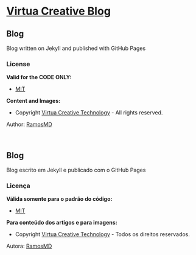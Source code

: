 [Virtua Creative Blog](http://blog.virtuacreative.com.br/)
=====


## Blog
Blog written on Jekyll and published with GitHub Pages

### License

**Valid for the CODE ONLY:**

- [MIT](http://opensource.org/licenses/MIT)

**Content and Images:**

- Copyright [Virtua Creative Technology](http://www.virtuacreative.com.br) - All rights reserved.

Author: [RamosMD](https://plus.google.com/u/0/+MarciaDiasRamosMD/posts)

<br/>

## Blog
Blog escrito em Jekyll e publicado com o GitHub Pages

### Licença

**Válida somente para o padrão do código:**

- [MIT](http://opensource.org/licenses/MIT)

**Para conteúdo dos artigos e para imagens:**

- Copyright [Virtua Creative Technology](http://www.virtuacreative.com.br) - Todos os direitos reservados.


Autora: [RamosMD](https://plus.google.com/u/0/+MarciaDiasRamosMD/posts)
